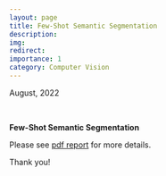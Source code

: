 ```yaml
---
layout: page
title: Few-Shot Semantic Segmentation
description: 
img: 
redirect:
importance: 1
category: Computer Vision
---
```


August, 2022

<br>

**Few-Shot Semantic Segmentation**

Please see <a href="" target="_blank">pdf report</a> for more details.

Thank you!

